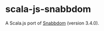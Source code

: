 # scala-js-snabbdom

A Scala.js port of [Snabbdom](https://github.com/snabbdom/snabbdom) (version 3.4.0).
